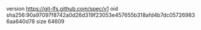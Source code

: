 version https://git-lfs.github.com/spec/v1
oid sha256:90a97097f8742a0d26d319f23053e457655b318afd4b7dc057269836aa640d78
size 64609
